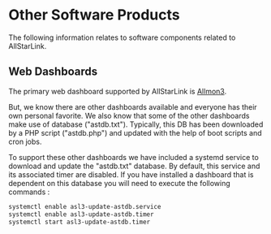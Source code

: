 # Other Software Products

The following information relates to software components related to AllStarLink.

## Web Dashboards

The primary web dashboard supported by AllStarLink is [Allmon3](../allmon3/index.md).

But, we know there are other dashboards available and everyone has their own personal favorite.
We also know that some of the other dashboards make use of database ("astdb.txt").
Typically, this DB has been downloaded by a PHP script ("astdb.php") and updated with the help of boot scripts and cron jobs.

To support these other dashboards we have included a systemd service to download and update the "astdb.txt" database.  By default, this service and its associated timer are disabled.  If you have installed a dashboard that is dependent on this database you will need to execute the following commands :

```bash
systemctl enable asl3-update-astdb.service
systemctl enable asl3-update-astdb.timer
systemctl start asl3-update-astdb.timer
```

